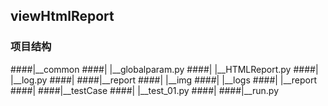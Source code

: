 ## viewHtmlReport
### 项目结构
####|__common
####|   |__globalparam.py
####|   |__HTMLReport.py
####|   |__log.py
####|
####|__report
####|   |__img
####|   |__logs
####|   |__report
####|
####|__testCase
####|   |__test_01.py
####|
####|__run.py
